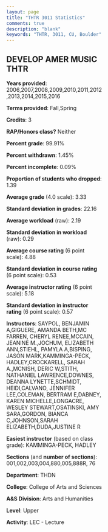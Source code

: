 ```yaml
---
layout: page
title: "THTR 3011 Statistics"
comments: true
description: "blank"
keywords: "THTR, 3011, CU, Boulder"
--- 
```

<head>
<script src="https://ajax.googleapis.com/ajax/libs/jquery/2.1.3/jquery.min.js"></script>
<script src="https://dl.dropboxusercontent.com/s/pc42nxpaw1ea4o9/highcharts.js?dl=0"></script>
<!-- <script src="../assets/js/highcharts.js"></script> -->
<style type="text/css">@font-face {
	font-family: "Bebas Neue";
	src: url(https://www.filehosting.org/file/details/544349/BebasNeue%20Regular.otf) format("opentype");
	}
	h1.Bebas { 
		font-family: "Bebas Neue", Verdana, Tahoma;
	}
</style>
</head>
<body>
	<div id="container" style="float: right; width: 45%; height: 88%; margin-left: 2.5%; margin-right: 2.5%;"></div>
	<script language="JavaScript">
		$(document).ready(function() {
		var chart = {type: 'column'};
		var title = {text: 'Grade Distribution'};
		var xAxis = {categories: ['A','B','C','D','F'],crosshair: true};
		var yAxis = {min: 0,title: {text: 'Percentage'}};
		var tooltip = {headerFormat: '<center><b><span style="font-size:20px">{point.key}</span></b></center>',
		               pointFormat: '<td style="padding:0"><b>{point.y:.1f}%</b></td>',
		               footerFormat: '</table>',shared: true,useHTML: true};
		var plotOptions = {column: {pointPadding: 0.0,borderWidth: 0}};  
		var credits = {enabled: false};var series= [{name: 'Percent',data: [54.41,32.39,9.61,2.4,1.19,]}];
		var json = {};
		json.chart = chart;
		json.title = title;
		json.tooltip = tooltip;
		json.xAxis = xAxis;
		json.yAxis = yAxis;  
		json.series = series;
		json.plotOptions = plotOptions;  
		json.credits = credits;
		$('#container').highcharts(json);
	});
	</script>
</body>
			   
## DEVELOP AMER MUSIC THTR

**Years provided**: 2006,2007,2008,2009,2010,2011,2012,2013,2014,2015,2016

**Terms provided**: Fall,Spring

**Credits**: 3

**RAP/Honors class?** Neither

**Percent grade**: 99.91%

**Percent withdrawn**: 1.45%

**Percent incomplete**: 0.09%

**Proportion of students who dropped**: 1.39

**Average grade** (4.0 scale): 3.33

**Standard deviation in grades**: 22.16

**Average workload** (raw): 2.19

**Standard deviation in workload** (raw): 0.29

**Average course rating** (6 point scale): 4.88

**Standard deviation in course rating** (6 point scale): 0.53

**Average instructor rating** (6 point scale): 5.18

**Standard deviation in instructor rating** (6 point scale): 0.57

**Instructors**: SAYPOL, BENJAMIN A,GIGUERE, AMANDA BETH,MC FARREN, CHERYL RENEE,MCCAIN, JEANINE M.,JOCHUM, ELIZABETH ANN,STIEHL, PAMYLA A,BISPING, JASON MARK,KAMMINGA-PECK, HADLEY,CROCKARELL, SARAH A.,MCNISH, DERIC W,STITH, NATHANIEL LAWRENCE,DOWNES, DEANNA LYNETTE,SCHMIDT, HEIDI,CALVANO, JENNIFER LEE,COLEMAN, BERTRAM E,DABNEY, KAREN MICHELLE,LONGACRE, WESLEY STEWART,OSATINSKI, AMY SARA,GORDON, BIANCA C,JOHNSON,SARAH ELIZABETH,DUDA,JUSTINE R

**Easiest instructor** (based on class grade): KAMMINGA-PECK, HADLEY

**Sections** (and **number of sections**): 001,002,003,004,880,005,888R, 76

**Department**: THDN

**College**: College of Arts and Sciences

**A&S Division**: Arts and Humanities

**Level**: Upper

**Activity**: LEC - Lecture